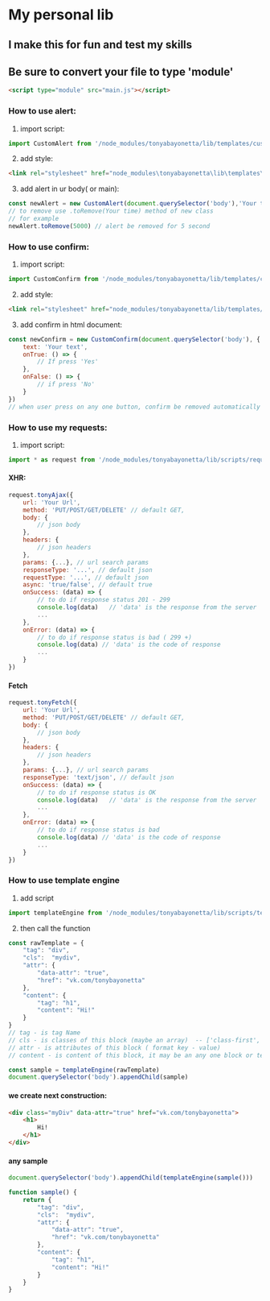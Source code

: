 # My personal lib
## I make this for fun and test my skills
## Be sure to convert your file to type 'module'
```html
<script type="module" src="main.js"></script>
```
### How to use alert:
1) import script:
```js
import CustomAlert from '/node_modules/tonyabayonetta/lib/templates/custom_alert/custom_alert.js'
```
2) add style:
```html
<link rel="stylesheet" href="node_modules\tonyabayonetta\lib\templates\custom_alert\custom_alert.css">
```
3) add alert in ur body( or main):
```js
const newAlert = new CustomAlert(document.querySelector('body'),'Your text')
// to remove use .toRemove(Your time) method of new class
// for example
newAlert.toRemove(5000) // alert be removed for 5 second
```
### How to use confirm:
1) import script:
```js
import CustomConfirm from '/node_modules/tonyabayonetta/lib/templates/custom_confirm/custom_confirm.js'
```
2) add style:
```html
<link rel="stylesheet" href="node_modules/tonyabayonetta/lib/templates/custom_confirm/custom_confirm.css">
```
3) add confirm in html document:
```js
const newConfirm = new CustomConfirm(document.querySelector('body'), {
    text: 'Your text',
    onTrue: () => {
        // If press 'Yes'
    },
    onFalse: () => {
        // if press 'No'
    }
})
// when user press on any one button, confirm be removed automatically
```
### How to use my requests:
1) import script:
```js
import * as request from '/node_modules/tonyabayonetta/lib/scripts/request.js'
```
#### XHR:
```js
request.tonyAjax({
    url: 'Your Url',
    method: 'PUT/POST/GET/DELETE' // default GET,
    body: {
        // json body
    },
    headers: {
        // json headers
    },
    params: {...}, // url search params 
    responseType: '...', // default json
    requestType: '...', // default json
    async: 'true/false', // default true
    onSuccess: (data) => {
        // to do if response status 201 - 299
        console.log(data)   // 'data' is the response from the server
        ...
    },
    onError: (data) => {
        // to do if response status is bad ( 299 +)
        console.log(data) // 'data' is the code of response
        ...
    }
})
```
#### Fetch
```js
request.tonyFetch({
    url: 'Your Url',
    method: 'PUT/POST/GET/DELETE' // default GET,
    body: {
        // json body
    },
    headers: {
        // json headers
    },
    params: {...}, // url search params 
    responseType: 'text/json', // default json
    onSuccess: (data) => {
        // to do if response status is OK
        console.log(data)   // 'data' is the response from the server
        ...
    },
    onError: (data) => {
        // to do if response status is bad 
        console.log(data) // 'data' is the code of response
        ...
    }
})
```
### How to use template engine
1) add script
```js
import templateEngine from '/node_modules/tonyabayonetta/lib/scripts/templateEngine.js'
```
2) then call the function
```js
const rawTemplate = {
    "tag": "div",
    "cls":  "mydiv",
    "attr": {
        "data-attr": "true",
        "href": "vk.com/tonybayonetta"
    },
    "content": {
        "tag": "h1",
        "content": "Hi!"
    }
}
// tag - is tag Name
// cls - is classes of this block (maybe an array)  -- ['class-first','class-second']
// attr - is attributes of this block ( format key - value)
// content - is content of this block, it may be an any one block or text node

const sample = templateEngine(rawTemplate)
document.querySelector('body').appendChild(sample)
```
#### we create next construction:
``` html
<div class="myDiv" data-attr="true" href="vk.com/tonybayonetta">
    <h1>
        Hi!
    </h1>
</div>
```

#### any sample
```js
document.querySelector('body').appendChild(templateEngine(sample()))

function sample() {
    return {
        "tag": "div",
        "cls":  "mydiv",
        "attr": {
            "data-attr": "true",
            "href": "vk.com/tonybayonetta"
        },
        "content": {
            "tag": "h1",
            "content": "Hi!"
        }
    }
}
```